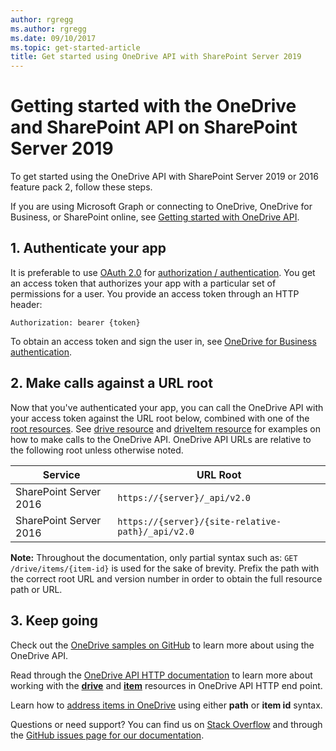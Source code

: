```yaml
---
author: rgregg
ms.author: rgregg
ms.date: 09/10/2017
ms.topic: get-started-article
title: Get started using OneDrive API with SharePoint Server 2019
---
```

# Getting started with the OneDrive and SharePoint API on SharePoint Server 2019

To get started using the OneDrive API with SharePoint Server 2019 or 2016 feature pack 2, follow these steps.

If you are using Microsoft Graph or connecting to OneDrive, OneDrive for Business, or SharePoint online, see [Getting started with OneDrive API](index.md).

## 1. Authenticate your app

It is preferable to use [OAuth 2.0](http://oauth.net/2/) for [authorization / authentication](authentication.md).
You get an access token that authorizes your app with a particular set of permissions for a user.
You provide an access token through an HTTP header:

`Authorization: bearer {token}`

To obtain an access token and sign the user in, see [OneDrive for Business authentication](aad-oauth.md).

## 2. Make calls against a URL root

Now that you've authenticated your app, you can call the OneDrive API with your access token against the URL root below, combined with one of the [root resources](../index.md#sharepoint-root-resources).
See [drive resource](../resources/drive.md) and [driveItem resource](../resources/driveitem.md) for examples on how to make calls to the OneDrive API.
OneDrive API URLs are relative to the following root unless otherwise noted.

| Service                | URL Root
| ---------------------- | -------------------------------------------------
| SharePoint Server 2016 | `https://{server}/_api/v2.0`
| SharePoint Server 2016 | `https://{server}/{site-relative-path}/_api/v2.0`

**Note:** Throughout the documentation, only partial syntax such as: `GET /drive/items/{item-id}` is used for the sake of brevity.
Prefix the path with the correct root URL and version number in order to obtain the full resource path or URL.

## 3. Keep going

Check out the [OneDrive samples on GitHub](https://github.com/onedrive) to learn more about using the OneDrive API.

Read through the [OneDrive API HTTP documentation](../index.md) to learn more about working with the [**drive**](../resources/drive.md) and [**item**](../resources/driveitem.md) resources in OneDrive API HTTP end point.

Learn how to [address items in OneDrive](../concepts/addressing-driveitems.md) using either **path** or **item id** syntax.

Questions or need support?
You can find us on [Stack Overflow](http://stackoverflow.com/questions/tagged/onedrive) and through the [GitHub issues page for our documentation](https://github.com/onedrive/onedrive-api-docs/issues).

<!-- {
  "type": "#page.annotation",
  "description": "Getting started using HTTP to access the OneDrive API",
  "keywords": "http,auth,onedrive,api,sharepoint",
  "section": "documentation"
  } -->
